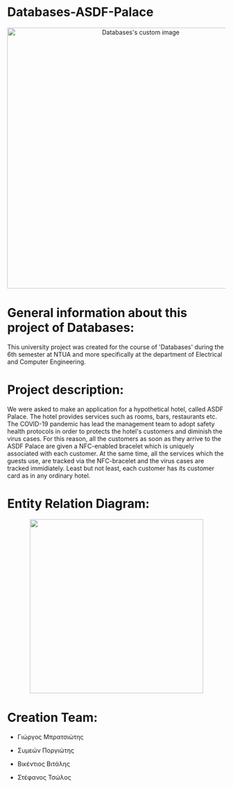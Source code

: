 # Databases-ASDF-Palace

<p align="center">
  <img src="https://user-images.githubusercontent.com/62433719/180450844-6d606898-0aff-408f-ba18-b92657d5ed77.png" alt="Databases's custom image" width="600" />
</p>

# General information about this project of Databases:
This university project was created for the course of 'Databases' during the 6th semester at ΝΤUA and more specifically at the department of Electrical and Computer Engineering. 

# Project description:
We were asked to make an application for a hypothetical hotel, called ASDF Palace. Τhe hotel provides services such as rooms, bars, restaurants etc. The COVID-19 pandemic has lead the management team to adopt safety health protocols in order to protects the hotel's customers and diminish the virus cases. For this reason, all the customers as soon as they arrive to the ASDF Palace are given a NFC-enabled bracelet which is uniquely associated with each customer. At the same time, all the services which the guests use, are tracked via the NFC-bracelet and the virus cases are tracked immidiately. Least but not least, each customer has its customer card as in any ordinary hotel.

# Entity Relation Diagram: 
<p align="center">
  <img src="https://user-images.githubusercontent.com/62433719/180456176-8794b127-80b6-4925-9253-e898153db8bd.png" width="400" />
</p>

# Creation Team:

- Γιώργος Μπρατσιώτης

- Συμεών Ποργιώτης 

- Βικέντιος Βιτάλης

- Στέφανος Τσώλος
